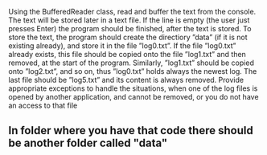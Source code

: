 Using the BufferedReader class, read and buffer the text from the console. The text will be
stored later in a text file. If the line is empty (the user just presses Enter) the program should be
finished, after the text is stored. To store the text, the program should create the directiory ”data”
(if it is not existing already), and store it in the file ”log0.txt”. If the file ”log0.txt” already exists,
this file should be copied onto the file ”log1.txt” and then removed, at the start of the program.
Similarly, ”log1.txt” should be copied onto ”log2.txt”, and so on, thus ”log0.txt” holds always
the newest log. The last file should be ”log5.txt” and its content is always removed. Provide
appropriate exceptions to handle the situations, when one of the log files is opened by another
application, and cannot be removed, or you do not have an access to that file

## In folder where you have that code there should be another folder called "data"
